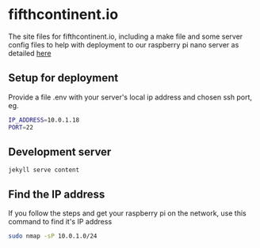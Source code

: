 # fifthcontinent.io

The site files for fifthcontinent.io, including a make file and some server config files to help with deployment to our raspberry pi nano server as detailed [here](https://fifthcontinent.io/2020/06/22/how-to-run-a-website-on-a-tiny-server.html)

## Setup for deployment

Provide a file .env with your server's local ip address and chosen ssh port, eg.

```bash
IP_ADDRESS=10.0.1.18
PORT=22
```

## Development server

```
jekyll serve content
```

## Find the IP address

If you follow the steps and get your raspberry pi on the network, use this command to find it's IP address

```bash
sudo nmap -sP 10.0.1.0/24   
```